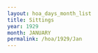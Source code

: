 ```yaml
---
layout: hoa_days_month_list
title: Sittings
year: 1929
month: JANUARY
permalink: /hoa/1929/Jan
---
```

